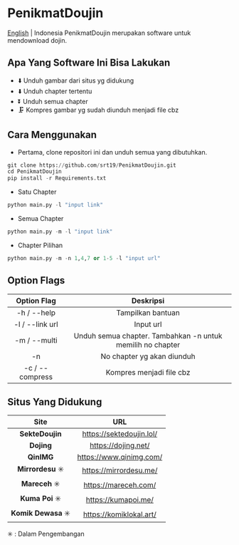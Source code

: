 # PenikmatDoujin

[English](README.MD) | Indonesia
PenikmatDoujin merupakan software untuk mendownload dojin.

## Apa Yang Software Ini Bisa Lakukan

- ⬇️ Unduh gambar dari situs yg didukung
- ⬇️ Unduh chapter tertentu
- ⏬ Unduh semua chapter
- 🗜️ Kompres gambar yg sudah diunduh menjadi file cbz

## Cara Menggunakan

- Pertama, clone repositori ini dan unduh semua yang dibutuhkan.

```python
git clone https://github.com/srt19/PenikmatDoujin.git
cd PenikmatDoujin
pip install -r Requirements.txt
```

- Satu Chapter

```python
python main.py -l "input link"
```

- Semua Chapter

```python
python main.py -m -l "input link"
```

- Chapter Pilihan

```python
python main.py -m -n 1,4,7 or 1-5 -l "input url"
```

## Option Flags

| Option Flag | Deskripsi |
| :-: | :-: |
| -h / --help | Tampilkan bantuan |
| -l / --link url | Input url |
| -m / --multi | Unduh semua chapter. Tambahkan -n untuk memilih no chapter |
| -n | No chapter yg akan diunduh |
| -c / --compress | Kompres menjadi file cbz |

## Situs Yang Didukung

| Site | URL |
| :-: | :-: |
| **SekteDoujin** | <https://sektedoujin.lol/>|
| **Dojing** | <https://dojing.net/> |
| **QinIMG** | <https://www.qinimg.com/> |
| **Mirrordesu** ✳️ | <https://mirrordesu.me/> |
| **Mareceh** ✳️ | <https://mareceh.com/> |
| **Kuma Poi** ✳️ | <https://kumapoi.me/> |
| **Komik Dewasa** ✳️ | <https://komiklokal.art/> |

✳️ : Dalam Pengembangan
